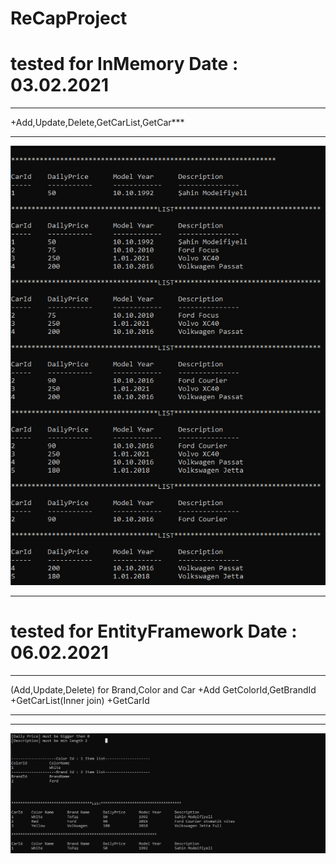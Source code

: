 # ReCapProject

# tested for InMemory  Date : 03.02.2021
***
+Add,Update,Delete,GetCarList,GetCar***

------------


![](https://github.com/mahmutAkbas/ReCapProject/blob/master/ConsoleAppUI/Image/324324324.PNG)


------------
# tested for EntityFramework Date : 06.02.2021
***
(Add,Update,Delete) for Brand,Color and Car
+Add GetColorId,GetBrandId 
+GetCarList(Inner join)
+GetCarId
***
------------
![](https://github.com/mahmutAkbas/ReCapProject/blob/master/ConsoleAppUI/Image/06-02-2021.PNG)
